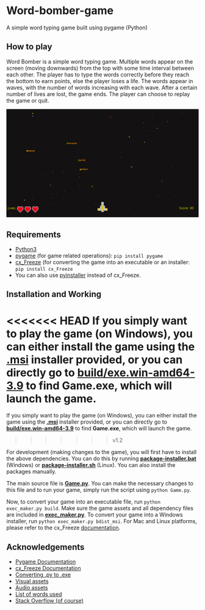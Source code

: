# Word-bomber-game
A simple word typing game built using pygame (Python)

## How to play
Word Bomber is a simple word typing game. Multiple words appear on the screen (moving downwards) from the top with some time interval between each other.
The player has to type the words correctly before they reach the bottom to earn points, else the player loses a life. The words appear in waves, with
the number of words increasing with each wave. After a certain number of lives are lost, the game ends. The player can choose to replay the game or quit.

![Gameplay Screenshot](Word-bomber-gameplay.png)

## Requirements
* [Python3](https://www.python.org/downloads/)
* [pygame](https://www.pygame.org/docs/) (for game related operations): `pip install pygame`
* [cx_Freeze](https://cx-freeze.readthedocs.io/en/latest/) (for converting the game into an executable or an installer: `pip install cx_Freeze`
* You can also use [pyinstaller](https://pyinstaller.readthedocs.io/en/stable/) instead of cx_Freeze.

## Installation and Working

<<<<<<< HEAD
If you simply want to play the game (on Windows), you can either install the game using the **[.msi](https://github.com/ameyvadnere/Word-bomber-game/blob/main/Word%20Bomber-1.2-amd64.msi)** installer provided, or you can directly go to **[build/exe.win-amd64-3.9](https://github.com/ameyvadnere/Word-bomber-game/tree/main/build/exe.win-amd64-3.9)** to find **Game.exe**, which will launch the game.
=======
If you simply want to play the game (on Windows), you can either install the game using the **[.msi](https://github.com/ameyvadnere/Word-bomber-game/blob/v1.2/Word%20Bomber-1.2-amd64.msi)** installer provided, or you can directly go to **[build/exe.win-amd64-3.9](https://github.com/ameyvadnere/Word-bomber-game/tree/v1.2/build/exe.win-amd64-3.9)** to find **Game.exe**, which will launch the game.
>>>>>>> v1.2

For development (making changes to the game), you will first have to install the above dependencies. You can do this by running **[package-installer.bat](https://github.com/ameyvadnere/Word-bomber-game/blob/v1.2/package-installer.bat)** (Windows) or **[package-installer.sh](https://github.com/ameyvadnere/Word-bomber-game/blob/v1.2/package-installer.sh)** (Linux). You can also install the packages manually.

The main source file is **[Game.py](https://github.com/ameyvadnere/Word-bomber-game/blob/main/Game.py)**. You can make the necessary changes to this file and to run your game, simply run the script using `python Game.py`.

Now, to convert your game into an executable file, run `python exec_maker.py build`. Make sure the game assets and all dependency files are included in **[exec_maker.py](https://github.com/ameyvadnere/Word-bomber-game/blob/v1.2/exec_maker.py)**.
To convert your game into a Windows installer, run `python exec_maker.py bdist_msi`. For Mac and Linux platforms, please refer to the cx_Freeze [documentation](https://cx-freeze.readthedocs.io/en/latest/).

## Acknowledgements

* [Pygame Documentation](https://www.pygame.org/docs/) <br>
* [cx_Freeze Documentation](https://cx-freeze.readthedocs.io/en/latest/) <br>
* [Converting .py to .exe](https://pythonprogramming.net/converting-pygame-executable-cx_freeze/)<br>
* [Visual assets](https://www.youtube.com/redirect?event=video_description&redir_token=QUFFLUhqbXJwS0dnS2V4SHhoNXRBM1B1bzBtajRPcTgyUXxBQ3Jtc0ttNHRiMzFSSTgxTy1INmYtOGR6cmVrN2dURXc0bGM5RDBaUzVZQWRXdUk0Y1RLaWw4SWxsN1JMWDFiQmFlSURGTE9xTFY2YWVMZGRoMmRYVkxqanJ1XzZ4NFI1Ni1aZUp5a01sQU52dGxWWGJ5ZXZpSQ&q=https%3A%2F%2Ftechwithtim.net%2Fwp-content%2Fuploads%2F2020%2F04%2Fassets.zip)
* [Audio assets](https://mixkit.co/free-sound-effects/game/)
* [List of words used](https://www.ef.com/wwen/english-resources/english-vocabulary/top-3000-words/)
* [Stack Overflow (of course)](https://stackoverflow.com/)

